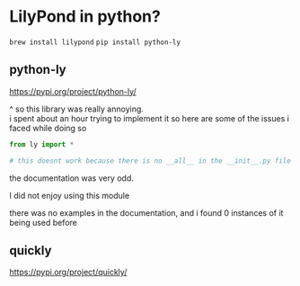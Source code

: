 # LilyPond in python?

`brew install lilypond`
`pip install python-ly`

## python-ly

<https://pypi.org/project/python-ly/>

^ so this library was really annoying.  
i spent about an hour trying to implement it so here are some of the issues i faced while doing so

```py
from ly import *

# this doesnt work because there is no __all__ in the __init__.py file for python-ly
```

the documentation was very odd.

I did not enjoy using this module

there was no examples in the documentation, and i found 0 instances of it being used before

## quickly

<https://pypi.org/project/quickly/>

